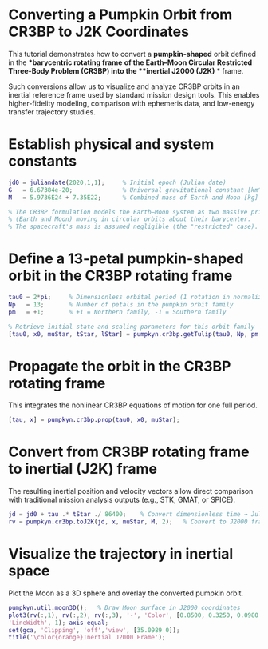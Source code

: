 
# Converting a Pumpkin Orbit from CR3BP to J2K Coordinates

This tutorial demonstrates how to convert a **pumpkin\-shaped** orbit defined in the **\*barycentric rotating frame** **of the Earth–Moon Circular Restricted Three\-Body Problem (CR3BP) into the \*\*inertial J2000 (J2K)** \* frame.


Such conversions allow us to visualize and analyze CR3BP orbits in an inertial reference frame used by standard mission design tools. This enables higher\-fidelity modeling, comparison with ephemeris data, and low\-energy transfer trajectory studies.

# Establish physical and system constants
```matlab
jd0 = juliandate(2020,1,1);     % Initial epoch (Julian date)
G   = 6.67384e-20;              % Universal gravitational constant [km^3/kg/s^2]
M   = 5.9736E24 + 7.35E22;      % Combined mass of Earth and Moon [kg]

% The CR3BP formulation models the Earth–Moon system as two massive primaries
% (Earth and Moon) moving in circular orbits about their barycenter.
% The spacecraft's mass is assumed negligible (the "restricted" case).
```
# Define a 13\-petal pumpkin\-shaped orbit in the CR3BP rotating frame
```matlab
tau0 = 2*pi;     % Dimensionless orbital period (1 rotation in normalized time)
Np   = 13;       % Number of petals in the pumpkin orbit family
pm   = +1;       % +1 = Northern family, -1 = Southern family

% Retrieve initial state and scaling parameters for this orbit family
[tau0, x0, muStar, tStar, lStar] = pumpkyn.cr3bp.getTulip(tau0, Np, pm, 1e-12);
```
# Propagate the orbit in the CR3BP rotating frame

This integrates the nonlinear CR3BP equations of motion for one full period.

```matlab
[tau, x] = pumpkyn.cr3bp.prop(tau0, x0, muStar);
```
# Convert from CR3BP rotating frame to inertial (J2K) frame

The resulting inertial position and velocity vectors allow direct comparison with traditional mission analysis outputs (e.g., STK, GMAT, or SPICE).

```matlab
jd = jd0 + tau .* tStar ./ 86400;    % Convert dimensionless time → Julian Date
rv = pumpkyn.cr3bp.toJ2K(jd, x, muStar, M, 2);   % Convert to J2000 frame
```
# Visualize the trajectory in inertial space

Plot the Moon as a 3D sphere and overlay the converted pumpkin orbit.

```matlab
pumpkyn.util.moon3D();   % Draw Moon surface in J2000 coordinates
plot3(rv(:,1), rv(:,2), rv(:,3), '-', 'Color', [0.8500, 0.3250, 0.0980 1], ...
'LineWidth', 1); axis equal;
set(gca, 'Clipping', 'off','view', [35.0989 0]);
title('\color{orange}Inertial J2000 Frame');
```
